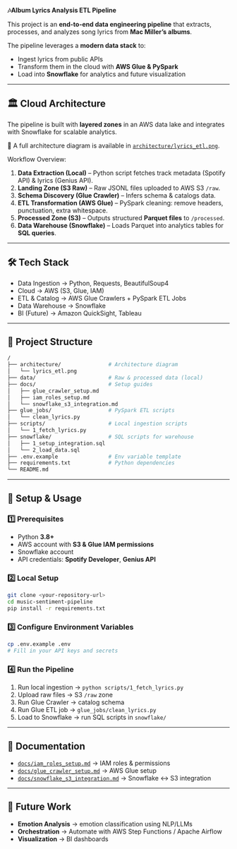 **🎶Album Lyrics Analysis ETL Pipeline**

This project is an **end-to-end data engineering pipeline** that extracts, processes, and analyzes song lyrics from **Mac Miller’s albums**.

The pipeline leverages a **modern data stack** to:

* Ingest lyrics from public APIs
* Transform them in the cloud with **AWS Glue & PySpark**
* Load into **Snowflake** for analytics and future visualization

---

## 🏛️ Cloud Architecture

The pipeline is built with **layered zones** in an AWS data lake and integrates with Snowflake for scalable analytics.

📌 A full architecture diagram is available in [`architecture/lyrics_etl.png`](architecture/lyrics_etl.png).

Workflow Overview:

1. **Data Extraction (Local)** – Python script fetches track metadata (Spotify API) & lyrics (Genius API).
2. **Landing Zone (S3 Raw)** – Raw JSONL files uploaded to AWS S3 `/raw`.
3. **Schema Discovery (Glue Crawler)** – Infers schema & catalogs data.
4. **ETL Transformation (AWS Glue)** – PySpark cleaning: remove headers, punctuation, extra whitespace.
5. **Processed Zone (S3)** – Outputs structured **Parquet files** to `/processed`.
6. **Data Warehouse (Snowflake)** – Loads Parquet into analytics tables for **SQL queries**.

---

## 🛠️ Tech Stack

* Data Ingestion → Python, Requests, BeautifulSoup4
* Cloud → AWS (S3, Glue, IAM)
* ETL & Catalog → AWS Glue Crawlers + PySpark ETL Jobs
* Data Warehouse → Snowflake
* BI (Future) → Amazon QuickSight, Tableau

---

## 📁 Project Structure

```bash
/
├── architecture/               # Architecture diagram
│   └── lyrics_etl.png
├── data/                       # Raw & processed data (local)
├── docs/                       # Setup guides
│   ├── glue_crawler_setup.md
│   ├── iam_roles_setup.md
│   └── snowflake_s3_integration.md
├── glue_jobs/                  # PySpark ETL scripts
│   └── clean_lyrics.py
├── scripts/                    # Local ingestion scripts
│   └── 1_fetch_lyrics.py
├── snowflake/                  # SQL scripts for warehouse
│   ├── 1_setup_integration.sql
│   └── 2_load_data.sql
├── .env.example                # Env variable template
├── requirements.txt            # Python dependencies
└── README.md
```

---

## 🚀 Setup & Usage

### 1️⃣ Prerequisites

* Python **3.8+**
* AWS account with **S3 & Glue IAM permissions**
* Snowflake account
* API credentials: **Spotify Developer**, **Genius API**

### 2️⃣ Local Setup

```bash
git clone <your-repository-url>
cd music-sentiment-pipeline
pip install -r requirements.txt
```

### 3️⃣ Configure Environment Variables

```bash
cp .env.example .env
# Fill in your API keys and secrets
```

### 4️⃣ Run the Pipeline

1. Run local ingestion → `python scripts/1_fetch_lyrics.py`
2. Upload raw files → S3 `/raw` zone
3. Run Glue Crawler → catalog schema
4. Run Glue ETL job → `glue_jobs/clean_lyrics.py`
5. Load to Snowflake → run SQL scripts in `snowflake/`

---

## 📄 Documentation

* [`docs/iam_roles_setup.md`](docs/iam_roles_setup.md) → IAM roles & permissions
* [`docs/glue_crawler_setup.md`](docs/glue_crawler_setup.md) → AWS Glue setup
* [`docs/snowflake_s3_integration.md`](docs/snowflake_s3_integration.md) → Snowflake ↔ S3 integration

---

## 🔮 Future Work

* **Emotion Analysis** → emotion classification using NLP/LLMs
* **Orchestration** → Automate with AWS Step Functions / Apache Airflow
* **Visualization** → BI dashboards
